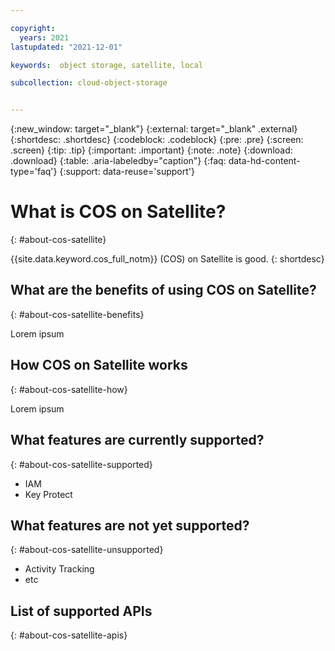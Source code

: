 ```yaml
---

copyright:
  years: 2021
lastupdated: "2021-12-01"

keywords:  object storage, satellite, local

subcollection: cloud-object-storage


---
```

{:new_window: target="_blank"}
{:external: target="_blank" .external}
{:shortdesc: .shortdesc}
{:codeblock: .codeblock}
{:pre: .pre}
{:screen: .screen}
{:tip: .tip}
{:important: .important}
{:note: .note}
{:download: .download} 
{:table: .aria-labeledby="caption"}
{:faq: data-hd-content-type='faq'}
{:support: data-reuse='support'}

# What is COS on Satellite?
{: #about-cos-satellite}

{{site.data.keyword.cos_full_notm}} (COS) on Satellite is good.
{: shortdesc}

## What are the benefits of using COS on Satellite?
{: #about-cos-satellite-benefits}

Lorem ipsum

## How COS on Satellite works
{: #about-cos-satellite-how}

Lorem ipsum

## What features are currently supported?
{: #about-cos-satellite-supported}

* IAM
* Key Protect

## What features are not yet supported?
{: #about-cos-satellite-unsupported}

* Activity Tracking
* etc

## List of supported APIs
{: #about-cos-satellite-apis}


